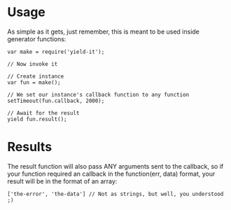 # Usage
As simple as it gets, just remember, this is meant to be used inside generator functions:

    var make = require('yield-it');

    // Now invoke it

    // Create instance
    var fun = make();

    // We set our instance's callback function to any function
    setTimeout(fun.callback, 2000);

    // Await for the result
    yield fun.result();

# Results
The result function will also pass ANY arguments sent to the callback, so if your function required an callback in the function(err, data) format, your result will be in the format of an array:

    ['the-error', 'the-data'] // Not as strings, but well, you understood ;)